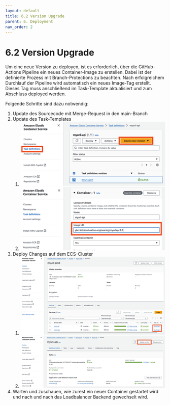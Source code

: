 ```yaml
---
layout: default
title: 6.2 Version Upgrade
parent: 6. Deployment
nav_order: 2
---
```


# 6.2 Version Upgrade

Um eine neue Version zu deployen, ist es erforderlich, über die GitHub-Actions Pipeline ein neues Container-Image zu erstellen. Dabei ist der definierte Prozess mit Branch-Protections zu beachten. Nach erfolgreichem Durchlauf der Pipeline wird automatisch ein neues Image-Tag erstellt. Dieses Tag muss anschließend im Task-Template aktualisiert und zum Abschluss deployed werden.

Folgende Schritte sind dazu notwendig:

1. Update des Sourcecode mit Merge-Request in den main-Branch
2. Update des Task-Templates
   1. ![ecs_update_1](../../resources/images/ecs_update_1.png)
   2. ![ecs_update_2](../../resources/images/ecs_update_2.png)
3. Deploy Changes auf dem ECS-Cluster
   1. ![ecs_update_3](../../resources/images/ecs_update_3.png)
   1. ![ecs_update_4](../../resources/images/ecs_update_4.png)
4. Warten und zuschauen, wie zurest ein neuer Container gestartet wird und nach und nach das Loadbalancer Backend gewechselt wird.
